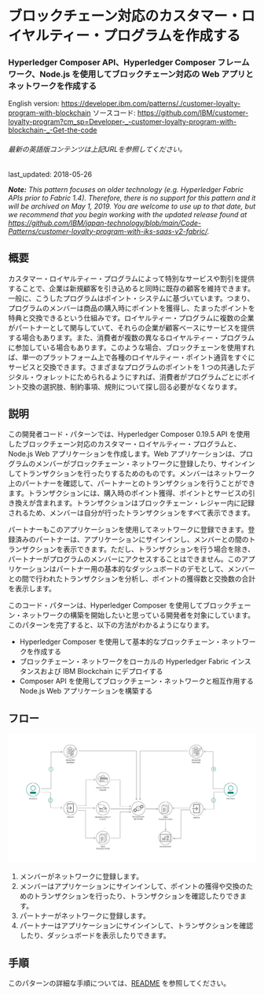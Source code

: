 # ブロックチェーン対応のカスタマー・ロイヤルティー・プログラムを作成する

### Hyperledger Composer API、Hyperledger Composer フレームワーク、Node.js を使用してブロックチェーン対応の Web アプリとネットワークを作成する

English version: https://developer.ibm.com/patterns/./customer-loyalty-program-with-blockchain
  ソースコード: https://github.com/IBM/customer-loyalty-program?cm_sp=Developer-_-customer-loyalty-program-with-blockchain-_-Get-the-code

###### 最新の英語版コンテンツは上記URLを参照してください。
last_updated: 2018-05-26

 
_**Note:** This pattern focuses on older technology (e.g. Hyperledger Fabric APIs prior to Fabric 1.4). Therefore, there is no support for this pattern and it will be archived on May 1, 2019. You are welcome to use up to that date, but we recommend that you begin working with the updated release found at https://github.com/IBM/japan-technology/blob/main/Code-Patterns/customer-loyalty-program-with-iks-saas-v2-fabric/._

## 概要

カスタマー・ロイヤルティー・プログラムによって特別なサービスや割引を提供することで、企業は新規顧客を引き込めると同時に既存の顧客を維持できます。一般に、こうしたプログラムはポイント・システムに基づいています。つまり、プログラムのメンバーは商品の購入時にポイントを獲得し、たまったポイントを特典と交換できるという仕組みです。ロイヤルティー・プログラムに複数の企業がパートナーとして関与していて、それらの企業が顧客ベースにサービスを提供する場合もあります。また、消費者が複数の異なるロイヤルティー・プログラムに参加している場合もあります。このような場合、ブロックチェーンを使用すれば、単一のプラットフォーム上で各種のロイヤルティー・ポイント通貨をすぐにサービスと交換できます。さまざまなプログラムのポイントを 1 つの共通したデジタル・ウォレットにためられるようにすれば、消費者がプログラムごとにポイント交換の選択肢、制約事項、規則について探し回る必要がなくなります。

## 説明

この開発者コード・パターンでは、Hyperledger Composer 0.19.5 API を使用したブロックチェーン対応のカスタマー・ロイヤルティー・プログラムと、Node.js Web アプリケーションを作成します。Web アプリケーションは、プログラムのメンバーがブロックチェーン・ネットワークに登録したり、サインインしてトランザクションを行ったりするためのものです。メンバーはネットワーク上のパートナーを確認して、パートナーとのトランザクションを行うことができます。トランザクションには、購入時のポイント獲得、ポイントとサービスの引き換えが含まれます。トランザクションはブロックチェーン・レジャー内に記録されるため、メンバーは自分が行ったトランザクションをすべて表示できます。

パートナーもこのアプリケーションを使用してネットワークに登録できます。登録済みのパートナーは、アプリケーションにサインインし、メンバーとの間のトランザクションを表示できます。ただし、トランザクションを行う場合を除き、パートナーがプログラムのメンバーにアクセスすることはできません。このアプリケーションはパートナー用の基本的なダッシュボードのデモとして、メンバーとの間で行われたトランザクションを分析し、ポイントの獲得数と交換数の合計を表示します。

このコード・パターンは、Hyperledger Composer を使用してブロックチェーン・ネットワークの構築を開始したいと思っている開発者を対象にしています。このパターンを完了すると、以下の方法がわかるようになります。

* Hyperledger Composer を使用して基本的なブロックチェーン・ネットワークを作成する
* ブロックチェーン・ネットワークをローカルの Hyperledger Fabric インスタンスおよび IBM Blockchain にデプロイする
*  Composer API を使用してブロックチェーン・ネットワークと相互作用する Node.js Web アプリケーションを構築する

## フロー

![フロー](./images/arch-customer-loyalty.png)

1. メンバーがネットワークに登録します。
2. メンバーはアプリケーションにサインインして、ポイントの獲得や交換のためのトランザクションを行ったり、トランザクションを確認したりできます。
3. パートナーがネットワークに登録します。
4. パートナーはアプリケーションにサインインして、トランザクションを確認したり、ダッシュボードを表示したりできます。

## 手順

このパターンの詳細な手順については、[README](https://github.com/IBM/customer-loyalty-program) を参照してください。

